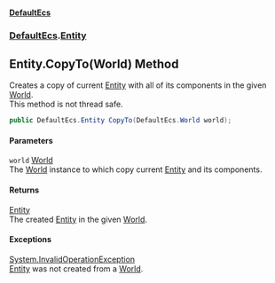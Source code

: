 #### [DefaultEcs](DefaultEcs.md 'DefaultEcs')
### [DefaultEcs](DefaultEcs.md#DefaultEcs 'DefaultEcs').[Entity](Entity.md 'DefaultEcs.Entity')
## Entity.CopyTo(World) Method
Creates a copy of current [Entity](Entity.md 'DefaultEcs.Entity') with all of its components in the given [World](World.md 'DefaultEcs.World').  
This method is not thread safe.  
```csharp
public DefaultEcs.Entity CopyTo(DefaultEcs.World world);
```
#### Parameters
<a name='DefaultEcs_Entity_CopyTo(DefaultEcs_World)_world'></a>
`world` [World](World.md 'DefaultEcs.World')  
The [World](World.md 'DefaultEcs.World') instance to which copy current [Entity](Entity.md 'DefaultEcs.Entity') and its components.
  
#### Returns
[Entity](Entity.md 'DefaultEcs.Entity')  
The created [Entity](Entity.md 'DefaultEcs.Entity') in the given [World](World.md 'DefaultEcs.World').
#### Exceptions
[System.InvalidOperationException](https://docs.microsoft.com/en-us/dotnet/api/System.InvalidOperationException 'System.InvalidOperationException')  
[Entity](Entity.md 'DefaultEcs.Entity') was not created from a [World](World.md 'DefaultEcs.World').
